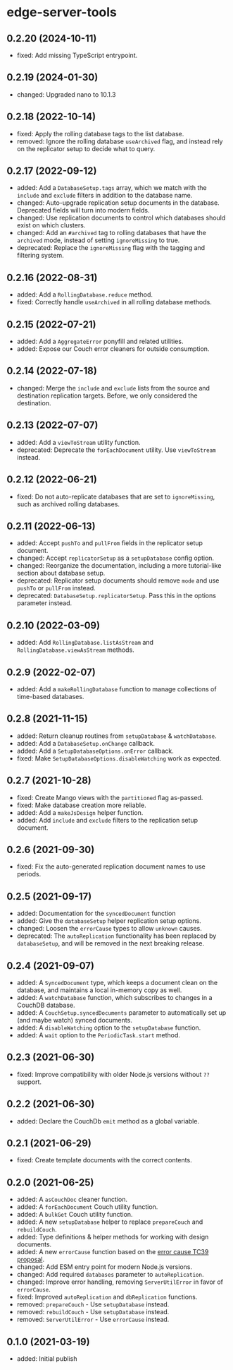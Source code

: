 # edge-server-tools

## 0.2.20 (2024-10-11)

- fixed: Add missing TypeScript entrypoint.

## 0.2.19 (2024-01-30)

- changed: Upgraded nano to 10.1.3

## 0.2.18 (2022-10-14)

- fixed: Apply the rolling database tags to the list database.
- removed: Ignore the rolling database `useArchived` flag, and instead rely on the replicator setup to decide what to query.

## 0.2.17 (2022-09-12)

- added: Add a `DatabaseSetup.tags` array, which we match with the `include` and `exclude` filters in addition to the database name.
- changed: Auto-upgrade replication setup documents in the database. Deprecated fields will turn into modern fields.
- changed: Use replication documents to control which databases should exist on which clusters.
- changed: Add an `#archived` tag to rolling databases that have the `archived` mode, instead of setting `ignoreMissing` to true.
- deprecated: Replace the `ignoreMissing` flag with the tagging and filtering system.

## 0.2.16 (2022-08-31)

- added: Add a `RollingDatabase.reduce` method.
- fixed: Correctly handle `useArchived` in all rolling database methods.

## 0.2.15 (2022-07-21)

- added: Add a `AggregateError` ponyfill and related utilities.
- added: Expose our Couch error cleaners for outside consumption.

## 0.2.14 (2022-07-18)

- changed: Merge the `include` and `exclude` lists from the source and destination replication targets. Before, we only considered the destination.

## 0.2.13 (2022-07-07)

- added: Add a `viewToStream` utility function.
- deprecated: Deprecate the `forEachDocument` utility. Use `viewToStream` instead.

## 0.2.12 (2022-06-21)

- fixed: Do not auto-replicate databases that are set to `ignoreMissing`, such as archived rolling databases.

## 0.2.11 (2022-06-13)

- added: Accept `pushTo` and `pullFrom` fields in the replicator setup document.
- changed: Accept `replicatorSetup` as a `setupDatabase` config option.
- changed: Reorganize the documentation, including a more tutorial-like section about database setup.
- deprecated: Replicator setup documents should remove `mode` and use `pushTo` or `pullFrom` instead.
- deprecated: `DatabaseSetup.replicatorSetup`. Pass this in the options parameter instead.

## 0.2.10 (2022-03-09)

- added: Add `RollingDatabase.listAsStream` and `RollingDatabase.viewAsStream` methods.

## 0.2.9 (2022-02-07)

- added: Add a `makeRollingDatabase` function to manage collections of time-based databases.

## 0.2.8 (2021-11-15)

- added: Return cleanup routines from `setupDatabase` & `watchDatabase`.
- added: Add a `DatabaseSetup.onChange` callback.
- added: Add a `SetupDatabaseOptions.onError` callback.
- fixed: Make `SetupDatabaseOptions.disableWatching` work as expected.

## 0.2.7 (2021-10-28)

- fixed: Create Mango views with the `partitioned` flag as-passed.
- fixed: Make database creation more reliable.
- added: Add a `makeJsDesign` helper function.
- added: Add `include` and `exclude` filters to the replication setup document.

## 0.2.6 (2021-09-30)

- fixed: Fix the auto-generated replication document names to use periods.

## 0.2.5 (2021-09-17)

- added: Documentation for the `syncedDocument` function
- added: Give the `databaseSetup` helper replication setup options.
- changed: Loosen the `errorCause` types to allow `unknown` causes.
- deprecated: The `autoReplication` functionality has been replaced by `databaseSetup`, and will be removed in the next breaking release.

## 0.2.4 (2021-09-07)

- added: A `SyncedDocument` type, which keeps a document clean on the database, and maintains a local in-memory copy as well.
- added: A `watchDatabase` function, which subscribes to changes in a CouchDB database.
- added: A `CouchSetup.syncedDocuments` parameter to automatically set up (and maybe watch) synced documents.
- added: A `disableWatching` option to the `setupDatabase` function.
- added: A `wait` option to the `PeriodicTask.start` method.

## 0.2.3 (2021-06-30)

- fixed: Improve compatibility with older Node.js versions without `??` support.

## 0.2.2 (2021-06-30)

- added: Declare the CouchDb `emit` method as a global variable.

## 0.2.1 (2021-06-29)

- fixed: Create template documents with the correct contents.

## 0.2.0 (2021-06-25)

- added: A `asCouchDoc` cleaner function.
- added: A `forEachDocument` Couch utility function.
- added: A `bulkGet` Couch utility function.
- added: A new `setupDatabase` helper to replace `prepareCouch` and `rebuildCouch`.
- added: Type definitions & helper methods for working with design documents.
- added: A new `errorCause` function based on the [error cause TC39 proposal](https://github.com/tc39/proposal-error-cause).
- changed: Add ESM entry point for modern Node.js versions.
- changed: Add required `databases` parameter to `autoReplication`.
- changed: Improve error handling, removing `ServerUtilError` in favor of `errorCause`.
- fixed: Improved `autoReplication` and `dbReplication` functions.
- removed: `prepareCouch` - Use `setupDatabase` instead.
- removed: `rebuildCouch` - Use `setupDatabase` instead.
- removed: `ServerUtilError` - Use `errorCause` instead.

## 0.1.0 (2021-03-19)

- added: Initial publish
